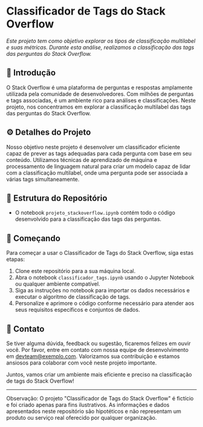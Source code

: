 # Classificador de Tags do Stack Overflow

*Este projeto tem como objetivo explorar os tipos de classificação multilabel e suas métricas. Durante esta análise, realizamos a classificação das tags das perguntas do Stack Overflow.*

## 🚀 Introdução

O Stack Overflow é uma plataforma de perguntas e respostas amplamente utilizada pela comunidade de desenvolvedores. Com milhões de perguntas e tags associadas, é um ambiente rico para análises e classificações. Neste projeto, nos concentramos em explorar a classificação multilabel das tags das perguntas do Stack Overflow.

## ⚙️ Detalhes do Projeto

Nosso objetivo neste projeto é desenvolver um classificador eficiente capaz de prever as tags adequadas para cada pergunta com base em seu conteúdo. Utilizamos técnicas de aprendizado de máquina e processamento de linguagem natural para criar um modelo capaz de lidar com a classificação multilabel, onde uma pergunta pode ser associada a várias tags simultaneamente.

## 📂 Estrutura do Repositório

- O notebook `projeto_stackoverflow.ipynb` contém todo o código desenvolvido para a classificação das tags das perguntas.

## 🚀 Começando

Para começar a usar o Classificador de Tags do Stack Overflow, siga estas etapas:

1. Clone este repositório para a sua máquina local.
2. Abra o notebook `classificador_tags.ipynb` usando o Jupyter Notebook ou qualquer ambiente compatível.
3. Siga as instruções no notebook para importar os dados necessários e executar o algoritmo de classificação de tags.
4. Personalize e aprimore o código conforme necessário para atender aos seus requisitos específicos e conjuntos de dados.

## 📧 Contato

Se tiver alguma dúvida, feedback ou sugestão, ficaremos felizes em ouvir você. Por favor, entre em contato com nossa equipe de desenvolvimento em [devteam@exemplo.com](mailto:devteam@exemplo.com). Valorizamos sua contribuição e estamos ansiosos para colaborar com você neste projeto importante.

Juntos, vamos criar um ambiente mais eficiente e preciso na classificação de tags do Stack Overflow!

---

Observação: O projeto "Classificador de Tags do Stack Overflow" é fictício e foi criado apenas para fins ilustrativos. As informações e dados apresentados neste repositório são hipotéticos e não representam um produto ou serviço real oferecido por qualquer organização.
